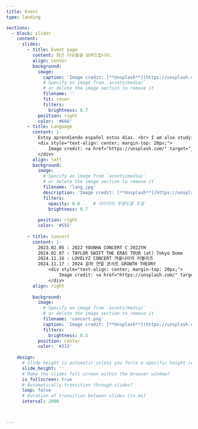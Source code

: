 ```yaml
---
title: Event
type: landing

sections:
  - block: slider
    content:
      slides:
        - title: Event page
          content: 최근 이슈들을 보여드립니다.
          align: center
          background:
            image:
              caption: 'Image credit: [**Unsplash**](https://unsplash.com/photos/s9CC2SKySJM)'
              # Specify an image from `assets/media/`
              # or delete the image section to remove it
              filename: ''
              fit: cover
              filters:
                brightness: 0.7
            position: right
            color: '#666'
        - title: Language
          content: |-
            Estoy aprendiendo español estos días. <br> I am also studying English. <br> Of course, Java.   
            <div style="text-align: center; margin-top: 20px;">
                Image credit: <a href="https://unsplash.com/" target="_blank"><strong>Unsplash</strong></a>
            </div> 
          align: left
          background:
            image:
              # Specify an image from `assets/media/`
              # or delete the image section to remove it
              filename: 'lang.jpg'
              description: 'Image credit: [**Unsplash**](https://unsplash.com/)'
              filters:
                opacity: 0.8     # 이미지의 투명도를 조절
                brightness: 0.7
                
            position: right
            color: '#555'
            
        - title: Concert
          content: |-
            2023.02.05 : 2022 YOUNHA CONCERT C 2022YH
            2024.02.07 : TAYLOR SWIFT THE ERAS TOUR (at) Tokyo Dome
            2024.11.16 : LOVELYZ CONCERT 겨울나라의 러블리즈
            2024.11.17 : 2024 윤하 연말 콘서트 GROWTH THEORY
                <div style="text-align: center; margin-top: 20px;">
                    Image credit: <a href="https://unsplash.com/" target="_blank"><strong>Unsplash</strong></a>
                </div> 
          align: right
        
          background:
            image:
              # Specify an image from `assets/media/`
              # or delete the image section to remove it
              filename: 'concert.png'
              caption: 'Image credit: [**Unsplash**](https://unsplash.com/)'
              filters:
                brightness: 0.5
            position: center
            color: '#333'
            
    design:
      # Slide height is automatic unless you force a specific height (e.g. '400px')
      slide_height: ''
      # Make the slides full screen within the browser window?
      is_fullscreen: true
      # Automatically transition through slides?
      loop: false
      # Duration of transition between slides (in ms)
      interval: 2000



---
```

